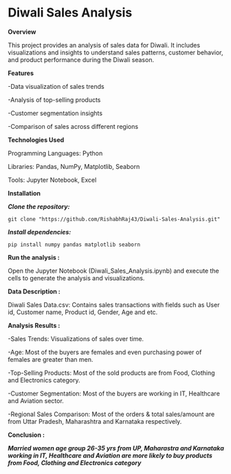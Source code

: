 # Diwali Sales Analysis

**Overview**

This project provides an analysis of sales data for Diwali. It includes visualizations and insights to understand sales patterns, customer behavior, and product performance during the Diwali season.

**Features**

-Data visualization of sales trends

-Analysis of top-selling products

-Customer segmentation insights

-Comparison of sales across different regions


**Technologies Used**

Programming Languages: Python

Libraries: Pandas, NumPy, Matplotlib, Seaborn

Tools: Jupyter Notebook, Excel

**Installation**

***Clone the repository:***
```
git clone "https://github.com/RishabhRaj43/Diwali-Sales-Analysis.git"
```

***Install dependencies:***
```
pip install numpy pandas matplotlib seaborn
```

**Run the analysis :**

Open the Jupyter Notebook (Diwali_Sales_Analysis.ipynb) and execute the cells to generate the analysis and visualizations.


**Data Description :**

Diwali Sales Data.csv: Contains sales transactions with fields such as User id, Customer name, Product id, Gender, Age and etc.


**Analysis Results :**

-Sales Trends: Visualizations of sales over time.

-Age: Most of the buyers are females and even purchasing power of females are greater than men.

-Top-Selling Products: Most of the sold products are from Food, Clothing and Electronics category.

-Customer Segmentation: Most of the buyers are working in IT, Healthcare and Aviation sector.

-Regional Sales Comparison:  Most of the orders & total sales/amount are from Uttar Pradesh, Maharashtra and Karnataka respectively.


**Conclusion :**

***Married women age group 26-35 yrs from UP, Maharastra and Karnataka working in IT, Healthcare and Aviation are more likely to buy products from Food, Clothing and Electronics category***
